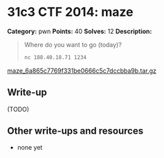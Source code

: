 # 31c3 CTF 2014: maze

**Category:** pwn
**Points:** 40
**Solves:** 12
**Description:**

> Where do you want to go (today)?
>
> ```bash
> nc 188.40.18.71 1234
> ```
>
[maze_6a865c7769f331be0666c5c7dccbba9b.tar.gz](maze_6a865c7769f331be0666c5c7dccbba9b.tar.gz)

## Write-up

(TODO)

## Other write-ups and resources

* none yet
